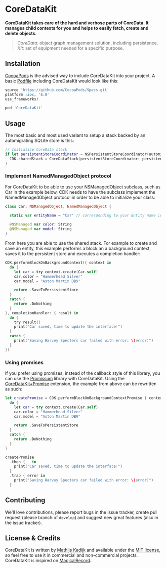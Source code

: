 # CoreDataKit

**CoreDataKit takes care of the hard and verbose parts of CoreData. It manages child contexts for you and helps to easily fetch, create and delete objects.**

> *CoreData:* object graph management solution, including persistence. *Kit:* set of equipment needed for a specific purpose.

## Installation

[CocoaPods](http://cocoapods.org) is the advised way to include CoreDataKit into your project. A basic [Podfile](http://cocoapods.org/#get_started) including CoreDataKit would look like this:

```ruby
source 'https://github.com/CocoaPods/Specs.git'
platform :ios, '8.0'
use_frameworks!

pod 'CoreDataKit'
```

## Usage

The most basic and most used variant to setup a stack backed by an automigrating SQLite store is this:
```swift
// Initialize CoreData stack
if let persistentStoreCoordinator = NSPersistentStoreCoordinator(automigrating: true) {
  CDK.sharedStack = CoreDataStack(persistentStoreCoordinator: persistentStoreCoordinator)
}
```

### Implement NamedManagedObject protocol

For CoreDataKit to be able to use your NSManagedObject subclass, such as Car in the example below, CDK needs to have the subclass implement the NamedManagedObject protocol in order to be able to initialize your class:

```swift
class Car: NSManagedObject, NamedManagedObject {

  static var entityName = "Car" // corresponding to your Entity name in your xcdatamodeld
  
  @NSManaged var color: String
  @NSManaged var model: String
}

```

From here you are able to use the shared stack. For example to create and save an entity, this example performs a block an a background context, saves it to the persistent store and executes a completion handler:
```swift
CDK.performBlockOnBackgroundContext({ context in
  do {
    let car = try context.create(Car.self)
    car.color = "Hammerhead Silver"
    car.model = "Aston Martin DB9"

    return .SaveToPersistentStore
  }
  catch {
    return .DoNothing
  }
}, completionHandler: { result in
  do {
    try result()
    print("Car saved, time to update the interface!")
  }
  catch {
    print("Saving Harvey Specters car failed with error: \(error)")
  }
})
```

### Using promises

If you prefer using promises, instead of the callback style of this library, you can use the  [Promissum](https://github.com/tomlokhorst/Promissum) library with CoreDataKit. Using the [CoreDataKit+Promise](https://github.com/tomlokhorst/Promissum/blob/develop/extensions/PromissumExtensions/CoreDataKit%2BPromise.swift) extension, the example from above can be rewritten as such:
```swift
let createPromise = CDK.performBlockOnBackgroundContextPromise { context in
  do {
    let car = try context.create(Car.self)
    car.color = "Hammerhead Silver"
    car.model = "Aston Martin DB9"

    return .SaveToPersistentStore
  }
  catch {
    return .DoNothing
  }
}

createPromise
  .then { _ in
    print("Car saved, time to update the interface!")
  }
  .trap { error in
    print("Saving Harvey Specters car failed with error: \(error)")
  }
```

## Contributing

We'll love contributions, please report bugs in the issue tracker, create pull request (please branch of `develop`) and suggest new great features (also in the issue tracker).

## License & Credits

CoreDataKit is written by [Mathijs Kadijk](https://github.com/mac-cain13) and available under the [MIT license](LICENSE), so feel free to use it in commercial and non-commercial projects. CoreDataKit is inspired on [MagicalRecord](https://github.com/magicalpanda/MagicalRecord).
